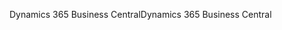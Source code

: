 <span data-ttu-id="daa09-101">Dynamics 365 Business Central</span><span class="sxs-lookup"><span data-stu-id="daa09-101">Dynamics 365 Business Central</span></span>
